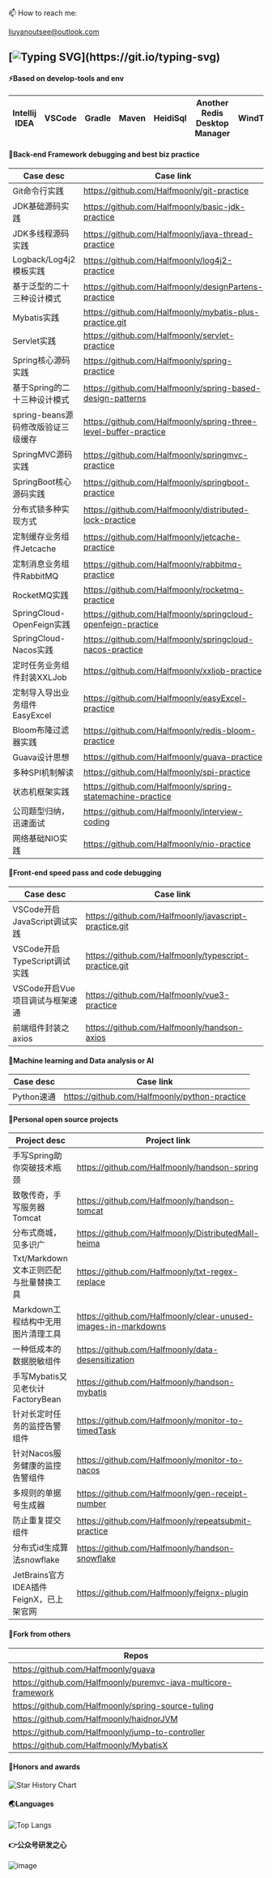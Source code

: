 <!--
**Halfmoonly/Halfmoonly** is a ✨ _special_ ✨ repository because its `README.md` (this file) appears on your GitHub profile.
Here are some ideas to get you started:
- 🔭 I’m currently working on ...
- 🌱 I’m currently learning ...
- 👯 I’m looking to collaborate on ...
- 🤔 I’m looking for help with ...
- 💬 Ask me about ...
- 📫 How to reach me: liuyanoutsee@outlook.com
- 😄 Pronouns: ...
- ⚡ Fun fact: ...
-->
📫 How to reach me: <p>liuyanoutsee@outlook.com</p>

[![Typing SVG](https://readme-typing-svg.demolab.com?font=Exo+2&size=28&pause=1000&vCenter=true&width=700&lines=requirements+and+ideas+are+the+origin+of+programming...)](https://git.io/typing-svg)
---
#### ⚡Based on develop-tools and env
| Intellij IDEA | VSCode | Gradle | Maven | HeidiSql | Another Redis Desktop Manager | WindTerm | VMware | Centos | Docker |
| ----------- | ----------- | ----------- | ----------- | ----------- | ----------- | ----------- | ----------- | ----------- | ----------- |

#### 🌳Back-end Framework debugging and best biz practice
| Case desc | Case link |
| ----------- | ----------- |
| Git命令行实践 | https://github.com/Halfmoonly/git-practice |
| JDK基础源码实践 | https://github.com/Halfmoonly/basic-jdk-practice |
| JDK多线程源码实践 | https://github.com/Halfmoonly/java-thread-practice |
| Logback/Log4j2模板实践 | https://github.com/Halfmoonly/log4j2-practice |
| 基于泛型的二十三种设计模式 | https://github.com/Halfmoonly/designPartens-practice |
| Mybatis实践 | https://github.com/Halfmoonly/mybatis-plus-practice.git |
| Servlet实践 | https://github.com/Halfmoonly/servlet-practice |
| Spring核心源码实践 | https://github.com/Halfmoonly/spring-practice |
| 基于Spring的二十三种设计模式 | https://github.com/Halfmoonly/spring-based-design-patterns |
| spring-beans源码修改版验证三级缓存 | https://github.com/Halfmoonly/spring-three-level-buffer-practice |
| SpringMVC源码实践 | https://github.com/Halfmoonly/springmvc-practice |
| SpringBoot核心源码实践 | https://github.com/Halfmoonly/springboot-practice |
| 分布式锁多种实现方式 | https://github.com/Halfmoonly/distributed-lock-practice |
| 定制缓存业务组件Jetcache | https://github.com/Halfmoonly/jetcache-practice |
| 定制消息业务组件RabbitMQ | https://github.com/Halfmoonly/rabbitmq-practice |
| RocketMQ实践 | https://github.com/Halfmoonly/rocketmq-practice |
| SpringCloud-OpenFeign实践 | https://github.com/Halfmoonly/springcloud-openfeign-practice |
| SpringCloud-Nacos实践 | https://github.com/Halfmoonly/springcloud-nacos-practice |
| 定时任务业务组件封装XXLJob | https://github.com/Halfmoonly/xxljob-practice |
| 定制导入导出业务组件EasyExcel | https://github.com/Halfmoonly/easyExcel-practice |
| Bloom布隆过滤器实践 | https://github.com/Halfmoonly/redis-bloom-practice |
| Guava设计思想 | https://github.com/Halfmoonly/guava-practice |
| 多种SPI机制解读 | https://github.com/Halfmoonly/spi-practice |
| 状态机框架实践 | https://github.com/Halfmoonly/spring-statemachine-practice |
| 公司题型归纳，迅速面试 | https://github.com/Halfmoonly/interview-coding |
| 网络基础NIO实践 | https://github.com/Halfmoonly/nio-practice |

#### 🍃Front-end speed pass and code debugging
| Case desc | Case link |
| ----------- | ----------- |
| VSCode开启JavaScript调试实践 | https://github.com/Halfmoonly/javascript-practice.git |
| VSCode开启TypeScript调试实践 | https://github.com/Halfmoonly/typescript-practice.git |
| VSCode开启Vue项目调试与框架速通 | https://github.com/Halfmoonly/vue3-practice |
| 前端组件封装之axios | https://github.com/Halfmoonly/handson-axios |

#### 🤖Machine learning and Data analysis or AI
| Case desc | Case link |
| ----------- | ----------- |
| Python速通 | https://github.com/Halfmoonly/python-practice |

#### 🚀Personal open source projects
| Project desc | Project link |
| ----------- | ----------- |
| 手写Spring助你突破技术瓶颈 | https://github.com/Halfmoonly/handson-spring |
| 致敬传奇，手写服务器Tomcat | https://github.com/Halfmoonly/handson-tomcat |
| 分布式商城，见多识广 | https://github.com/Halfmoonly/DistributedMall-heima |
| Txt/Markdown文本正则匹配与批量替换工具 | https://github.com/Halfmoonly/txt-regex-replace |
| Markdown工程结构中无用图片清理工具 | https://github.com/Halfmoonly/clear-unused-images-in-markdowns |
| 一种低成本的数据脱敏组件 | https://github.com/Halfmoonly/data-desensitization |
| 手写Mybatis又见老伙计FactoryBean | https://github.com/Halfmoonly/handson-mybatis |
| 针对长定时任务的监控告警组件 | https://github.com/Halfmoonly/monitor-to-timedTask |
| 针对Nacos服务健康的监控告警组件 | https://github.com/Halfmoonly/monitor-to-nacos |
| 多规则的单据号生成器 | https://github.com/Halfmoonly/gen-receipt-number |
| 防止重复提交组件 | https://github.com/Halfmoonly/repeatsubmit-practice |
| 分布式id生成算法snowflake | https://github.com/Halfmoonly/handson-snowflake |
| JetBrains官方IDEA插件FeignX，已上架官网 | https://github.com/Halfmoonly/feignx-plugin |

#### 🌱Fork from others
| Repos |
| ----------- |
| https://github.com/Halfmoonly/guava |
| https://github.com/Halfmoonly/puremvc-java-multicore-framework |
| https://github.com/Halfmoonly/spring-source-tuling |
| https://github.com/Halfmoonly/haidnorJVM |
| https://github.com/Halfmoonly/jump-to-controller |
| https://github.com/Halfmoonly/MybatisX |

#### 🔭Honors and awards
<picture>
  <img
    alt="Star History Chart"
    src="https://api.star-history.com/svg?repos=Halfmoonly/data-desensitization,Halfmoonly/feignx-plugin,Halfmoonly/clear-unused-images-in-markdowns&type=Date&theme=dark"
  />
</picture>

#### 🌏Languages
![Top Langs](https://github-readme-stats.vercel.app/api/top-langs/?username=Halfmoonly&layout=compact)

#### 👉公众号研发之心
![image](https://github.com/user-attachments/assets/fc9b8a05-ee20-42f3-92b2-393aeaee0ef4)



